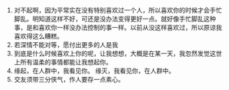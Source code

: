 1. 对不起啊，因为平常实在没有特别喜欢过一个人，所以喜欢你的时候才会手忙脚乱。明知道这样不好，可还是没办法变得更好一点。就好像手忙脚乱这种事，是和喜欢你一样没办法控制的事一样。以前从没这样喜欢过，所以原谅我喜欢得这么糟糕。
2. 若深情不能对等，愿付出更多的人是我
3. 到底是什么时候喜欢上你的呢，让我想想，大概是在某一天，我忽然发觉这世上所有温柔的事情都能让我想起你。
4. 缘起，在人群中，我看见你。 缘灭，我看见你，在人群中。
5. 交友须带三分侠气，作人要存一点素心。